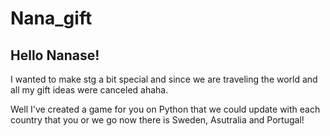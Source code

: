 # Nana_gift
## Hello Nanase!
I wanted to make stg a bit special and since we are traveling the world and all my gift ideas were canceled ahaha.

Well I've created a game for you on Python that we could update with each country that you or we go now there is Sweden, Asutralia and Portugal!
